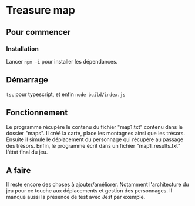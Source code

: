 # Treasure map


## Pour commencer


### Installation

Lancer ``npm -i`` pour installer les dépendances.


## Démarrage
``tsc`` pour typescript, et enfin ``node build/index.js``

## Fonctionnement

Le programme récupère le contenu du fichier "map1.txt" contenu dans le dossier "maps". Il créé la carte, place les montagnes ainsi que les trésors. Ensuite il simule le déplacement 
du personnage qui récupère au passage des trésors.
Enfin, le programme écrit dans un fichier "map1_results.txt" l'état final du jeu.

## A faire

Il reste encore des choses à ajouter/améliorer. Notamment l'architecture du jeu pour ce touche aux déplacements et gestion des personnages. Il manque aussi la présence de test
avec Jest par exemple.

